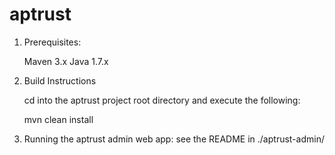 aptrust
=======

1. Prerequisites: 

   Maven 3.x
   Java 1.7.x

2. Build Instructions

    cd into the aptrust project root directory and execute the following:

    mvn clean install

3. Running the aptrust admin web app:  see the README in ./aptrust-admin/

